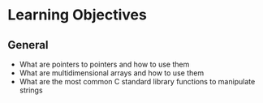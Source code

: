 # Learning Objectives
## General
- What are pointers to pointers and how to use them
- What are multidimensional arrays and how to use them
- What are the most common C standard library functions to manipulate strings
